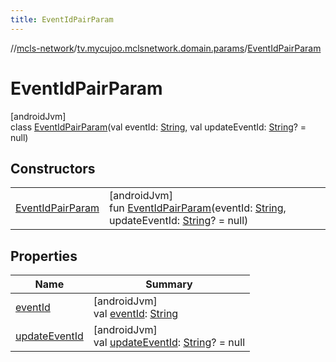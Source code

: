 ```yaml
---
title: EventIdPairParam
---
```

//[mcls-network](../../../index.html)/[tv.mycujoo.mclsnetwork.domain.params](../index.html)/[EventIdPairParam](index.html)



# EventIdPairParam



[androidJvm]\
class [EventIdPairParam](index.html)(val eventId: [String](https://kotlinlang.org/api/latest/jvm/stdlib/kotlin/-string/index.html), val updateEventId: [String](https://kotlinlang.org/api/latest/jvm/stdlib/kotlin/-string/index.html)? = null)



## Constructors


| | |
|---|---|
| [EventIdPairParam](-event-id-pair-param.html) | [androidJvm]<br>fun [EventIdPairParam](-event-id-pair-param.html)(eventId: [String](https://kotlinlang.org/api/latest/jvm/stdlib/kotlin/-string/index.html), updateEventId: [String](https://kotlinlang.org/api/latest/jvm/stdlib/kotlin/-string/index.html)? = null) |


## Properties


| Name | Summary |
|---|---|
| [eventId](event-id.html) | [androidJvm]<br>val [eventId](event-id.html): [String](https://kotlinlang.org/api/latest/jvm/stdlib/kotlin/-string/index.html) |
| [updateEventId](update-event-id.html) | [androidJvm]<br>val [updateEventId](update-event-id.html): [String](https://kotlinlang.org/api/latest/jvm/stdlib/kotlin/-string/index.html)? = null |


